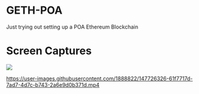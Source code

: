 # GETH-POA

Just trying out setting up a POA Ethereum Blockchain

# Screen Captures

![](https://user-images.githubusercontent.com/1888822/147726019-c0fc451f-82c9-456d-a2ad-93c3e4cd6180.png)

https://user-images.githubusercontent.com/1888822/147726326-61f7717d-7ad7-4d7c-b743-2a6e9d0b371d.mp4

